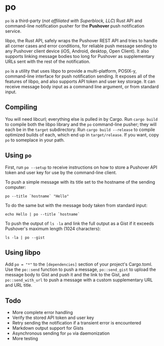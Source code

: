po
==

`po` is a third-party (*not affiliated with Superblock, LLC*) Rust API and command-line notification pusher for the **Pushover** push notification service.

libpo, the Rust API, safely wraps the Pushover REST API and tries to handle all corner cases and error conditions, for reliable push message sending to any Pushover client device (iOS, Android, desktop, Open Client). It also supports linking message bodies too long for Pushover as supplementary URLs sent with the rest of the notification.

`po` is a utility that uses libpo to provide a multi-platform, POSIX-y, command-line interface for push notification sending. It exposes all of the features of libpo, and also supports API token and user key storage. It can receive message body input as a command line argument, or from standard input.

## Compiling
You will need libcurl; everything else is pulled in by Cargo.
Run `cargo build` to compile both the libpo library and the `po` command-line pusher; they will each be in the `target` subdirectory. Run `cargo build --release` to compile optimized builds of each, which end up in `target/release`. If you want, copy `po` to someplace in your path.

## Using `po`
First, run `po --setup` to receive instructions on how to store a Pushover API token and user key for use by the command-line client.

To push a simple message with its title set to the hostname of the sending computer:

```po --title `hostname` "Hello"```

To do the same but with the message body taken from standard input:

```echo Hello | po --title `hostname` ```

To push the output of `ls -la` and link the full output as a Gist if it exceeds Pushover's maximum length (1024 characters):

```ls -la | po --gist```

## Using libpo

Add `po = "*"` to the `[dependencies]` section of your project's Cargo.toml. Use the `po::send` function to push a message, `po::send_gist` to upload the message body to Gist and push it and the link to the Gist, and `po::send_with_url` to push a message with a custom supplementary URL and URL title.

## Todo
* More complete error handling
* Verify the stored API token and user key
* Retry sending the notification if a transient error is encountered
* Markdown output support for Gists
* Asynchronous sending for `po` via daemonization
* More testing
